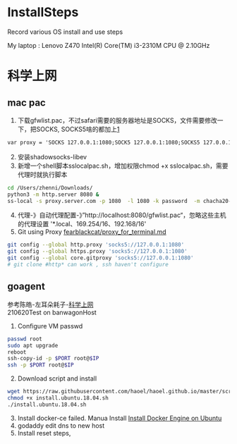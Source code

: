 # InstallSteps
Record various OS install and use steps

My laptop :
Lenovo Z470
Intel(R) Core(TM) i3-2310M CPU @ 2.10GHz


# 科学上网
## mac pac
1. 下载gfwlist.pac，不过safari需要的服务器地址是SOCKS，文件需要修改一下，把SOCKS, SOCKS5啥的都加上[1](https://photolens.tech/catalina-safari-proxy-automatic-configuration-pac-is-not-used/)
```txt
var proxy = 'SOCKS 127.0.0.1:1080;SOCK5 127.0.0.1:1080;SOCKS5 127.0.0.1:1080';
```
2. 安装shadowsocks-libev
3. 新增一个shell脚本sslocalpac.sh，增加权限chmod +x sslocalpac.sh，需要代理时就执行脚本
```bash
cd /Users/zhenni/Downloads/
python3 -m http.server 8080 & 
ss-local -s proxy.server.com -p 1080  -l 1080 -k password  -m chacha20-ietf-poly1305 &
```
4. 代理-》自动代理配置-》”http://localhost:8080/gfwlist.pac“，忽略这些主机的代理设置 '*.local、169.254/16、192.168/16'
5. Git using Proxy [fearblackcat/proxy_for_terminal.md](https://gist.github.com/fearblackcat/850c6e027d5a03017c44daaa6a7ffc30)
```bash
git config --global http.proxy 'socks5://127.0.0.1:1080'
git config --global https.proxy 'socks5://127.0.0.1:1080'
git config --global core.gitproxy 'socks5://127.0.0.1:1080'
# git clone #http* can work , ssh haven't configure
```


## goagent
参考陈皓-左耳朵耗子-[科学上网](https://github.com/haoel/haoel.github.io)  
210620Test on banwagonHost  
1. Configure VM passwd 
```bash
passwd root
sudo apt upgrade 
reboot
ssh-copy-id -p $PORT root@$IP
ssh -p $PORT root@$IP
```
2. Download script and install
```bash
wget https://raw.githubusercontent.com/haoel/haoel.github.io/master/scripts/install.ubuntu.18.04.sh
chmod +x install.ubuntu.18.04.sh
./install.ubuntu.18.04.sh
```
3. Install docker-ce failed. Manua Install
[Install Docker Engine on Ubuntu](https://docs.docker.com/engine/install/ubuntu/)
4. godaddy edit dns to new host
5. Install reset steps, 
